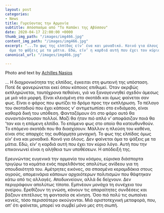 ```yaml
---
layout: post
categories:
- News
title: Γυρεύοντας την Αρμονία
subtitle: Απόσπασμα από "Το Καπάκι της Αβύσσου"
date: 2020-04-17 22:00:00 +0000
thumb_img_path: "/images/img466.jpg"
content_img_path: "/images/img466.jpg"
excerpt: "...Το φως της ελπίδας είν’ ένα και μοναδικό. Κοινό για όλους. Δεν φαίνεται
  άμα το ψάξεις με τα μάτια. Εδώ, είν’ η καρδιά αυτή που έχει τον κύριο λόγο..."
canonical_url: "/images/img466.jpg"

---
```

Photo and text by <a href="https://anikon.org/" target="blank">Achilles Nasios</a>

... Η διαχρονικότητα της ελπίδας, έγκειται στη φωτεινή της υπόσταση. Ποτέ δε φανερώνεται εκεί όπου κάποιος επιθυμεί. Όταν ακριβώς εκπληρώνεται, ταυτόχρονα πεθαίνει, γιά να ξαναγεννηθεί σχεδόν άμεσως με μιά νέα μορφή. Είναι κλεισμένη στο σκοτάδι και όμως φαίνεται σαν φως. Είναι ο φάρος που φωτίζει το δρόμο προς την εκπλήρωση. Το πέλαγο του σκοταδιού που έχει κάποιος ν’ αντιμετωπίσει στο ενδιάμεσο, είναι καθαρά δική του υπόθεση. Φανταζόμουν ότι στο φάρο αυτό θα συναντιόντουσαν πολλοί. Μαζί θα ήταν πιό απλό ν’ αποφάσιζαν ποιά θα ‘ταν και η επόμενη ελπίδα. Το επόμενο φως στο οποίο θα κατευθυνθούν. Το επόμενο σκοτάδι που θα διασχίσουν. Μάλλον η πλεύση του καθένα, είναι στις απαρχές της αυθόρμητα μοναχική. Το φως της ελπίδας όμως είν’ ένα και μοναδικό. Κοινό για όλους. Δεν φαίνεται άμα το ψάξεις με τα μάτια. Εδώ, είν’ η καρδιά αυτή που έχει τον κύριο λόγο. Αυτή που την επικοινωνεί είναι η αλήθεια των υποθέσεων. Η απόδειξή της.

Ερευνώντας ευγενικά την αρμονία του κόσμου, εύρισκα διάσπαρτα τριγύρω τα κομάτια ενός παρελθόντος απολύτως ανίδεου για τη σπουδαιότητά του. Αμέτρητες εικόνες, σα σπασμένα κεραμιδάκια στους αγρούς, απομεινάρια κάποιων αρχαιότερων πολιτισμών που θάφτηκαν κάτω από τις αλλαγές. Αποδυκνείουν, αλλά δε δείχνουν. Δεν περιγράφουν απολύτως τίποτα. Εμπνέουν μονάχα τη συνέχεια του ονείρου. Ερεθίζουν τη γνώση, κάνουν τις απαραίτητες συνδέσεις και βάζουν επιτέλους τη φαντασία σε κίνηση. Όσο πιό πολύ τις σωπαίνει κανείς, τόσο περισσότερο ακούγονται. Μιά αριστοτεχνική μεταφορά, που, απ’ ότι φαίνεται, μπορεί να συμβεί μόνο μες στη σιωπή.